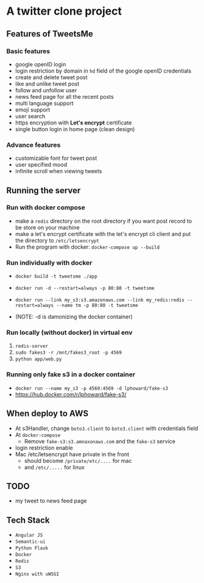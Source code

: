 A twitter clone project
======



## Features of TweetsMe


### Basic features
* google openID login
* login restriction by domain in ```hd``` field of the google openID credentials
* create and delete tweet post
* like and unlike tweet post
* follow and unfollow user
* news feed page for all the recent posts
* multi language support
* emoji support
* user search
* https encryption with **Let's encrypt** certificate
* single button login in home page (clean design)

### Advance features
* customizable font for tweet post
* user specified mood
* infinite scroll when viewing tweets


## Running the server

### Run with docker compose
* make a ```redis``` directory on the root directory if you want post record to be store on your machine
* make a let's encrypt certificate with the let's encrypt cli client and put the directory to  ```/etc/letsencrypt```
* Run the program with docker: ``` docker-compose up --build ```

### Run individually with docker
* ```docker build -t tweetsme ./app```
* ```docker run -d --restart=always -p 80:80 -t tweetsme```
* ```docker run --link my_s3:s3.amazonaws.com --link my_redis:redis --restart=always --name tm -p 80:80 -t tweetsme```

* (NOTE: -d is damonizing the docker container)



### Run locally (without docker) in virtual env
1. ```redis-server```
2. ```sudo fakes3 -r /mnt/fakes3_root -p 4569```
3. ```python app/web.py```

### Running only fake s3 in a docker container
* ```docker run --name my_s3 -p 4569:4569 -d lphoward/fake-s3```
* https://hub.docker.com/r/lphoward/fake-s3/


## When deploy to AWS
* At s3Handler, change ```boto3.client``` to ```boto3.client``` with credentials field
* At ```docker-compose```
  * Remove ```fake-s3:s3.amnaxonaws.com``` and the ```fake-s3``` service
* login restriction enable
* Mac /etc/letsencrypt have private in the front
  * should become ```/private/etc/....``` for mac
  * and ```/etc/.....``` for linux

## TODO
* my tweet to news feed page

## Tech Stack
* ```Angular JS```
* ```Semantic-ui```
* ```Python Flask```
* ```Docker```
* ```Redis```
* ```S3```
* ```Nginx with uWSGI```
